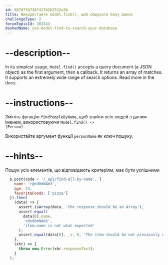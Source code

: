 ```yaml
---
id: 587d7fb7367417b2b2512c0b
title: Використайте model.find(), щоб обшукати базу даних
challengeType: 2
forumTopicId: 301543
dashedName: use-model-find-to-search-your-database
---
```


# --description--

In its simplest usage, `Model.find()` accepts a query document (a JSON object) as the first argument, then a callback. It returns an array of matches. It supports an extremely wide range of search options. Read more in the docs.

# --instructions--

Змініть функцію `findPeopleByName`, щоб знайти всіх людей з даним іменем, використовуючи <code>Model.find() -\> [Person]</code>

Використайте аргумент функції `personName` як ключ пошуку.

# --hints--

Пошук усіх елементів, що відповідають критеріям, має бути успішними

```js
  $.post(code + '/_api/find-all-by-name', {
    name: 'r@nd0mN4m3',
    age: 24,
    favoriteFoods: ['pizza']
  }).then(
    (data) => {
      assert.isArray(data, 'the response should be an Array');
      assert.equal(
        data[0].name,
        'r@nd0mN4m3',
        'item.name is not what expected'
      );
      assert.equal(data[0].__v, 0, 'The item should be not previously edited');
    },
    (xhr) => {
      throw new Error(xhr.responseText);
    }
  );
```

